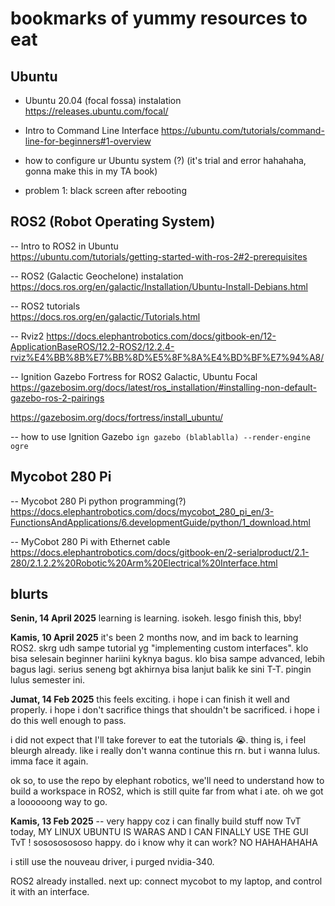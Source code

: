 # bookmarks of yummy resources to eat 

## Ubuntu 
* Ubuntu 20.04 (focal fossa) instalation
https://releases.ubuntu.com/focal/ 

* Intro to Command Line Interface
https://ubuntu.com/tutorials/command-line-for-beginners#1-overview

* how to configure ur Ubuntu system (?) (it's trial and error hahahaha, gonna make this in my TA book)
- problem 1: black screen after rebooting

## ROS2 (Robot Operating System)
-- Intro to ROS2 in Ubuntu  
https://ubuntu.com/tutorials/getting-started-with-ros-2#2-prerequisites

-- ROS2 (Galactic Geochelone) instalation  
https://docs.ros.org/en/galactic/Installation/Ubuntu-Install-Debians.html

-- ROS2 tutorials  
https://docs.ros.org/en/galactic/Tutorials.html

-- Rviz2
https://docs.elephantrobotics.com/docs/gitbook-en/12-ApplicationBaseROS/12.2-ROS2/12.2.4-rviz%E4%BB%8B%E7%BB%8D%E5%8F%8A%E4%BD%BF%E7%94%A8/

-- Ignition Gazebo Fortress for ROS2 Galactic, Ubuntu Focal
[https://gazebosim.org/docs/latest/ros_installation/#installing-non-default-gazebo-ros-2-pairings
](https://github.com/gazebosim/ros_gz/tree/galactic#from-source)

https://gazebosim.org/docs/fortress/install_ubuntu/

-- how to use Ignition Gazebo
`ign gazebo (blablablla) --render-engine ogre`

## Mycobot 280 Pi
-- Mycobot 280 Pi python programming(?)
https://docs.elephantrobotics.com/docs/mycobot_280_pi_en/3-FunctionsAndApplications/6.developmentGuide/python/1_download.html

-- MyCobot 280 Pi with Ethernet cable
https://docs.elephantrobotics.com/docs/gitbook-en/2-serialproduct/2.1-280/2.1.2.2%20Robotic%20Arm%20Electrical%20Interface.html


blurts
-
**Senin, 14 April 2025**
learning is learning. isokeh. lesgo finish this, bby!

**Kamis, 10 April 2025**
it's been 2 months now, and im back to learning ROS2. skrg udh sampe tutorial yg "implementing custom interfaces". klo bisa selesain beginner hariini kyknya bagus. klo bisa sampe advanced, lebih bagus lagi. serius seneng bgt akhirnya bisa lanjut balik ke sini T-T. pingin lulus semester ini.  

**Jumat, 14 Feb 2025**
this feels exciting. 
i hope i can finish it well and properly.
i hope i don't sacrifice things that shouldn't be sacrificed.
i hope i do this well enough to pass.

i did not expect that I'll take forever to eat the tutorials 😭. thing is, i feel bleurgh already. like i really don't wanna continue this rn. but i wanna lulus. imma face it again.

ok so, to use the repo by elephant robotics, 
we'll need to understand how to build a workspace in ROS2, which is still quite far from what i ate. oh we got a loooooong way to go.

**Kamis, 13 Feb 2025**
-- very happy coz i can finally build stuff now TvT
today, MY LINUX UBUNTU IS WARAS AND I CAN FINALLY USE THE GUI TvT ! sosososososo happy. 
do i know why it can work? NO HAHAHAHAHA

i still use the nouveau driver,
i purged nvidia-340.

ROS2 already installed. 
next up: connect mycobot to my laptop, and control it with an interface. 
